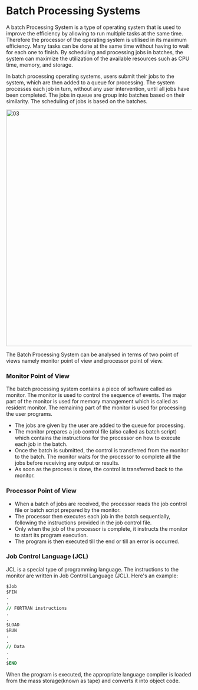 # Batch Processing Systems

A batch Processing  System is a type of operating system that is used to improve the efficiency  by allowing to run multiple tasks at the same time. Therefore the processor of the operating system is utilised in its maximum efficiency. Many tasks can be done at the same time without having to wait for each one to finish. By scheduling and processing jobs in batches, the system can maximize the utilization of the available resources such as CPU time, memory, and storage.

In batch processing operating systems, users submit their jobs to the system, which are then added to a queue for processing. The system processes each job in turn, without any user intervention, until all jobs have been completed. The jobs in queue are group into batches based on their similarity. The scheduling of jobs is based on the batches.

<img width="642" alt="03" src="https://github.com/Rajendran2201/operating-systems/assets/137254223/859e53d7-9c6a-4ebc-bc92-098210656111">

The Batch Processing System can be analysed in terms of two point of views namely monitor point of view and processor point of view.

### Monitor Point of View

The batch processing system contains a piece of software called as monitor. The monitor is used to control the sequence of events. The major part of the monitor is used for memory management which is called as resident monitor. The remaining part of the monitor is used for processing the user programs. 

- The jobs are given by the user are added to the queue for processing.
- The monitor prepares a job control file (also called as batch script) which contains the instructions for the processor on how to execute each job in the batch.
- Once the batch is submitted, the control is transferred from the monitor to the batch. The monitor waits for the processor to complete all the jobs before receiving any output or results.
- As soon as the process is done, the control is transferred back to the monitor.

### Processor Point of View

- When a batch of jobs are received, the processor reads the job control file or batch script prepared by the monitor.
- The processor then executes each job in the batch sequentially, following the instructions provided in the job control file.
- Only when the job of the processor is complete, it instructs the monitor to start its program execution.
- The program is then executed till the end or till an error is occurred.

### Job Control Language (JCL)

JCL is a special type of programming language. The instructions to the monitor are written in Job Control Language (JCL).  Here's an example:

```fortran
$Job
$FIN
.
.
// FORTRAN instructions
.
.
$LOAD
$RUN
.
.
// Data 
.
.
$END

```

When the program is executed, the appropriate language compiler is loaded from the mass storage(known as tape) and converts it into object code.
